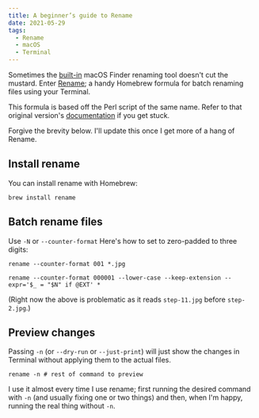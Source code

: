 ```yaml
---
title: A beginner’s guide to Rename
date: 2021-05-29
tags:
  - Rename
  - macOS
  - Terminal
---
```


Sometimes the [built-in](https://support.apple.com/en-au/guide/mac-help/mchlp1144/mac#apdecbd8036ee564) macOS Finder renaming tool doesn't cut the mustard. Enter [Rename](https://formulae.brew.sh/formula/rename); a handy Homebrew formula for batch renaming files using your Terminal.

This formula is based off the Perl script of the same name. Refer to that original version's [documentation](http://plasmasturm.org/code/rename/) if you get stuck.

Forgive the brevity below. I'll update this once I get more of a hang of Rename.

## Install rename

You can install rename with Homebrew:

```shell
brew install rename
```

## Batch rename files

Use `-N` or `--counter-format` Here's how to set to zero-padded to three digits:

```shell
rename --counter-format 001 *.jpg
```

```shell
rename --counter-format 000001 --lower-case --keep-extension --expr='$_ = "$N" if @EXT' *
```

(Right now the above is problematic as it reads `step-11.jpg` before `step-2.jpg`.)

## Preview changes

Passing `-n` (or `--dry-run` or `--just-print`) will just show the changes in Terminal without applying them to the actual files.

```shell
rename -n # rest of command to preview
```

I use it almost every time I use rename; first running the desired command with `-n` (and usually fixing one or two things) and then, when I'm happy, running the real thing without `-n`.
